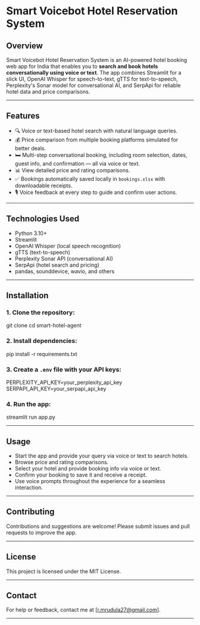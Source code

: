 # Smart Voicebot Hotel Reservation System

## Overview
Smart Voicebot Hotel Reservation System is an AI-powered hotel booking web app for India that enables you to **search and book hotels conversationally using voice or text**. The app combines Streamlit for a slick UI, OpenAI Whisper for speech-to-text, gTTS for text-to-speech, Perplexity's Sonar model for conversational AI, and SerpApi for reliable hotel data and price comparisons.

---

## Features
- 🔍 Voice or text-based hotel search with natural language queries.
- 💰 Price comparison from multiple booking platforms simulated for better deals.
- 🛏️ Multi-step conversational booking, including room selection, dates, guest info, and confirmation — all via voice or text.
- 📊 View detailed price and rating comparisons.
- ✅ Bookings automatically saved locally in `bookings.xlsx` with downloadable receipts.
- 🎙️ Voice feedback at every step to guide and confirm user actions.

---

## Technologies Used
- Python 3.10+
- Streamlit
- OpenAI Whisper (local speech recognition)
- gTTS (text-to-speech)
- Perplexity Sonar API (conversational AI)
- SerpApi (hotel search and pricing)
- pandas, sounddevice, wavio, and others

---

## Installation

### 1. Clone the repository:
git clone <your-repository-url>
cd smart-hotel-agent


### 2. Install dependencies:
pip install -r requirements.txt


### 3. Create a `.env` file with your API keys:
PERPLEXITY_API_KEY=your_perplexity_api_key
SERPAPI_API_KEY=your_serpapi_api_key


### 4. Run the app:
streamlit run app.py


---

## Usage

- Start the app and provide your query via voice or text to search hotels.
- Browse price and rating comparisons.
- Select your hotel and provide booking info via voice or text.
- Confirm your booking to save it and receive a receipt.
- Use voice prompts throughout the experience for a seamless interaction.

---

## Contributing

Contributions and suggestions are welcome! Please submit issues and pull requests to improve the app.

---

## License

This project is licensed under the MIT License.

---

## Contact

For help or feedback, contact me at [r.mrudula27@gmail.com].


---

